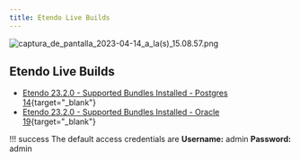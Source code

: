 ```yaml
---
title: Etendo Live Builds
---
```


![captura_de_pantalla_2023-04-14_a_la(s)_15.08.57.png](</docs.etendo.software/legacy/captura_de_pantalla_2023-04-14_a_la(s)_15.08.57.png>)

## Etendo Live Builds

- [Etendo 23.2.0 - Supported Bundles Installed - Postgres 14](https://demo.etendo.cloud/etendo/security/Login){target="\_blank"}
- [Etendo 23.2.0 - Supported Bundles Installed - Oracle 19](https://demo-oracle.etendo.cloud/etendo/){target="\_blank"}

!!! success
    The default access credentials are **Username:** admin **Password:** admin
